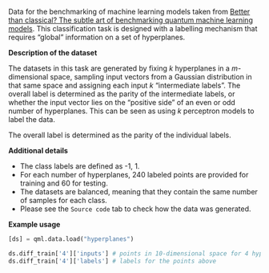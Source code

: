 Data for the benchmarking of machine learning models taken from
[Better than classical? The subtle art of benchmarking quantum machine learning models](https://arxiv.org/abs/2403.07059).
This classification task is designed with a labelling mechanism that requires “global” information
on a set of hyperplanes.

**Description of the dataset**

The datasets in this task are generated by fixing $k$ hyperplanes in a $m$-dimensional space,
sampling input vectors from a Gaussian distribution in that same space and assigning each input $k$
“intermediate labels”. The overall label is determined as the parity of the intermediate labels,
or whether the input vector lies on the “positive side” of an even or odd number of hyperplanes.
This can be seen as using $k$ perceptron models to label the data.

The overall label is determined as the parity of the individual labels.

**Additional details**

- The class labels are defined as -1, 1.
- For each number of hyperplanes, 240 labeled points are provided for training and 60 for testing.
- The datasets are balanced, meaning that they contain the same number of samples for each class.
- Please see the ``Source code`` tab to check how the data was generated.

**Example usage**

```python
[ds] = qml.data.load("hyperplanes")

ds.diff_train['4']['inputs'] # points in 10-dimensional space for 4 hyperplanes
ds.diff_train['4']['labels'] # labels for the points above
```
